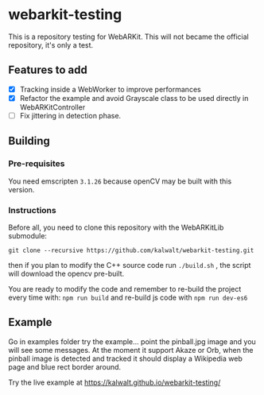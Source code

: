 # webarkit-testing

This is a repository testing for WebARKit. This will not became the official repository, it's only a test.

## Features to add

- [x] Tracking inside a WebWorker to improve performances
- [x] Refactor the example and avoid Grayscale class to be used directly in WebARKitController
- [ ] Fix jittering in detection phase.

## Building

### Pre-requisites

You need emscripten `3.1.26` because openCV may be built with this version.

### Instructions

Before all, you need to clone this repository with the WebARKitLib submodule:

```
git clone --recursive https://github.com/kalwalt/webarkit-testing.git
```

then if you plan to modify the C++ source code run `./build.sh` , the script will download the opencv pre-built.

You are ready to modify the code and remember to re-build the project every time with: `npm run build` and  re-build js code with `npm run dev-es6`

## Example

Go in examples folder try the example... point the pinball.jpg image and you will see some messages.
At the moment it support Akaze or Orb, when the pinball image is detected and tracked it should display a Wikipedia web page and blue rect border around.

Try the live example at https://kalwalt.github.io/webarkit-testing/
